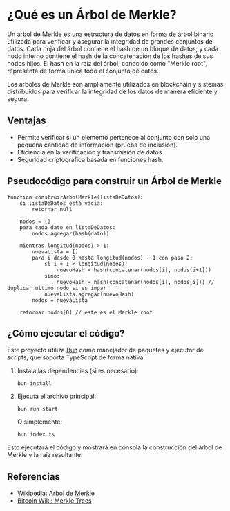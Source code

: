 # ¿Qué es un Árbol de Merkle?

Un árbol de Merkle es una estructura de datos en forma de árbol binario utilizada para verificar y asegurar la integridad de grandes conjuntos de datos. Cada hoja del árbol contiene el hash de un bloque de datos, y cada nodo interno contiene el hash de la concatenación de los hashes de sus nodos hijos. El hash en la raíz del árbol, conocido como "Merkle root", representa de forma única todo el conjunto de datos.

Los árboles de Merkle son ampliamente utilizados en blockchain y sistemas distribuidos para verificar la integridad de los datos de manera eficiente y segura.

## Ventajas

- Permite verificar si un elemento pertenece al conjunto con solo una pequeña cantidad de información (prueba de inclusión).
- Eficiencia en la verificación y transmisión de datos.
- Seguridad criptográfica basada en funciones hash.

## Pseudocódigo para construir un Árbol de Merkle

```
function construirArbolMerkle(listaDeDatos):
    si listaDeDatos está vacía:
        retornar null

    nodos = []
    para cada dato en listaDeDatos:
        nodos.agregar(hash(dato))

    mientras longitud(nodos) > 1:
        nuevaLista = []
        para i desde 0 hasta longitud(nodos) - 1 con paso 2:
            si i + 1 < longitud(nodos):
                nuevoHash = hash(concatenar(nodos[i], nodos[i+1]))
            sino:
                nuevoHash = hash(concatenar(nodos[i], nodos[i])) // duplicar último nodo si es impar
            nuevaLista.agregar(nuevoHash)
        nodos = nuevaLista

    retornar nodos[0] // este es el Merkle root
```

## ¿Cómo ejecutar el código?

Este proyecto utiliza [Bun](https://bun.sh/) como manejador de paquetes y ejecutor de scripts, que soporta TypeScript de forma nativa.

1. Instala las dependencias (si es necesario):

   ```
   bun install
   ```

2. Ejecuta el archivo principal:

   ```
   bun run start
   ```

   O simplemente:

   ```
   bun index.ts
   ```

Esto ejecutará el código y mostrará en consola la construcción del árbol de Merkle y la raíz resultante.

## Referencias

- [Wikipedia: Árbol de Merkle](https://es.wikipedia.org/wiki/%C3%81rbol_de_Merkle)
- [Bitcoin Wiki: Merkle Trees](https://en.bitcoin.it/wiki/Merkle_trees)
